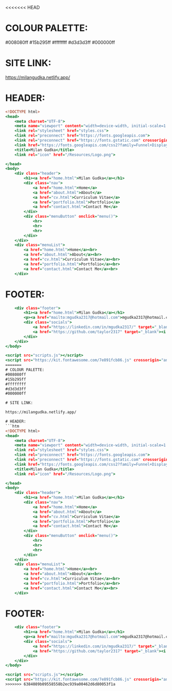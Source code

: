 <<<<<<< HEAD
# COLOUR PALETTE:
#008080ff
#15b295ff
#ffffffff
#d3d3d3ff
#000000ff

# SITE LINK:

https://milangudka.netlify.app/

# HEADER:
```htm
<!DOCTYPE html>
<head>
    <meta charset="UTF-8">
    <meta name="viewport" content="width=device-width, initial-scale=1.0">
    <link rel="stylesheet" href="styles.css">
    <link rel="preconnect" href="https://fonts.googleapis.com">
    <link rel="preconnect" href="https://fonts.gstatic.com" crossorigin>
    <link href="https://fonts.googleapis.com/css2?family=Funnel+Display&display=swap" rel="stylesheet">
    <title>Milan Gudka</title>
    <link rel="icon" href="/Resources/Logo.png">

</head>
<body>
    <div class="header">
        <h1><a href="home.html">Milan Gudka</a></h1>
        <div class="nav">
            <a href="home.html">Home</a>
            <a href="about.html">About</a>
            <a href="cv.html">Curriculum Vitae</a>
            <a href="portfolio.html">Portfolio</a>
            <a href="contact.html">Contact Me</a>
        </div>
        <div class="menuButton" onclick="menu()">
            <hr>
            <hr>
            <hr>
        </div>
    </div>
    <div class="menuList">
        <a href="home.html">Home</a><br>
        <a href="about.html">About</a><br>
        <a href="cv.html">Curriculum Vitae</a><br>
        <a href="portfolio.html">Portfolio</a><br>
        <a href="contact.html">Contact Me</a><br>
    </div>
```
# FOOTER:
```htm
    <div class="footer">
        <h1><a href="home.html">Milan Gudka</a></h1>
        <p><a href="mailto:mgudka2317@hotmail.com">mgudka2317@hotmail.com</a></p><br>
        <div class="socials">
            <a href="https://linkedin.com/in/mgudka2317/" target="_blank"><i class="fa-brands fa-linkedin"></i></a>
            <a href="https://github.com/taylor2317" target="_blank"><i class="fa-brands fa-github"></i></a>
        </div>
    </div>
</body>

<script src="scripts.js"></script>
<script src="https://kit.fontawesome.com/7e891fcb86.js" crossorigin="anonymous"></script>
=======
# COLOUR PALETTE:
#008080ff
#15b295ff
#ffffffff
#d3d3d3ff
#000000ff

# SITE LINK:

https://milangudka.netlify.app/

# HEADER:
```htm
<!DOCTYPE html>
<head>
    <meta charset="UTF-8">
    <meta name="viewport" content="width=device-width, initial-scale=1.0">
    <link rel="stylesheet" href="styles.css">
    <link rel="preconnect" href="https://fonts.googleapis.com">
    <link rel="preconnect" href="https://fonts.gstatic.com" crossorigin>
    <link href="https://fonts.googleapis.com/css2?family=Funnel+Display&display=swap" rel="stylesheet">
    <title>Milan Gudka</title>
    <link rel="icon" href="/Resources/Logo.png">

</head>
<body>
    <div class="header">
        <h1><a href="home.html">Milan Gudka</a></h1>
        <div class="nav">
            <a href="home.html">Home</a>
            <a href="about.html">About</a>
            <a href="cv.html">Curriculum Vitae</a>
            <a href="portfolio.html">Portfolio</a>
            <a href="contact.html">Contact Me</a>
        </div>
        <div class="menuButton" onclick="menu()">
            <hr>
            <hr>
            <hr>
        </div>
    </div>
    <div class="menuList">
        <a href="home.html">Home</a><br>
        <a href="about.html">About</a><br>
        <a href="cv.html">Curriculum Vitae</a><br>
        <a href="portfolio.html">Portfolio</a><br>
        <a href="contact.html">Contact Me</a><br>
    </div>
```
# FOOTER:
```htm
    <div class="footer">
        <h1><a href="home.html">Milan Gudka</a></h1>
        <p><a href="mailto:mgudka2317@hotmail.com">mgudka2317@hotmail.com</a></p><br>
        <div class="socials">
            <a href="https://linkedin.com/in/mgudka2317/" target="_blank"><i class="fa-brands fa-linkedin"></i></a>
            <a href="https://github.com/taylor2317" target="_blank"><i class="fa-brands fa-github"></i></a>
        </div>
    </div>
</body>

<script src="scripts.js"></script>
<script src="https://kit.fontawesome.com/7e891fcb86.js" crossorigin="anonymous"></script>
>>>>>>> 6384089b09558558b2ec939a00462d6d80053f1a
```